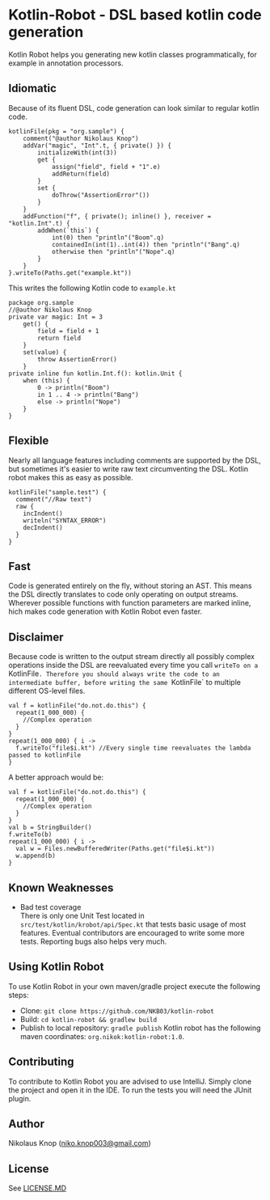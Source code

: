 # Kotlin-Robot - DSL based kotlin code generation

Kotlin Robot helps you generating new kotlin classes programmatically, for example in annotation processors.
## Idiomatic
Because of its fluent DSL, code generation can look similar to regular kotlin code. 
```
kotlinFile(pkg = "org.sample") {
    comment("@author Nikolaus Knop")
    addVar("magic", "Int".t, { private() }) {
        initializeWith(int(3))
        get {
            assign("field", field + "1".e)
            addReturn(field)
        }
        set {
            doThrow("AssertionError"())
        }
    }
    addFunction("f", { private(); inline() }, receiver = "kotlin.Int".t) {
        addWhen(`this`) {
            int(0) then "println"("Boom".q)
            containedIn(int(1)..int(4)) then "println"("Bang".q)
            otherwise then "println"("Nope".q)
        }
    }
}.writeTo(Paths.get("example.kt"))
```
This writes the following Kotlin code to `example.kt`
```
package org.sample
//@author Nikolaus Knop
private var magic: Int = 3
    get() {
        field = field + 1
        return field
    }
    set(value) {
        throw AssertionError()
    }
private inline fun kotlin.Int.f(): kotlin.Unit {
    when (this) {
        0 -> println("Boom")
        in 1 .. 4 -> println("Bang")
        else -> println("Nope")
    }
}
```

## Flexible
Nearly all language features including comments are supported by the DSL, 
but sometimes it's easier to write raw text circumventing the DSL. Kotlin robot makes this as easy as possible.

```
kotlinFile("sample.test") {
  comment("//Raw text")
  raw {
    incIndent()
    writeln("SYNTAX_ERROR")
    decIndent()
  }
}
```
## Fast
Code is generated entirely on the fly, without storing an AST. This means the DSL directly translates to code
only operating on output streams. Wherever possible functions with function parameters are marked inline, hich makes code generation
with Kotlin Robot even faster. 
## Disclaimer
Because code is written to the output stream directly all possibly complex operations inside the DSL are reevaluated every time you call
`writeTo on a `KotlinFile`. Therefore you should always write the code to an intermediate buffer, before writing the same `KotlinFile`
to multiple different OS-level files.
```
val f = kotlinFile("do.not.do.this") {
  repeat(1_000_000) {
    //Complex operation
  }
}
repeat(1_000_000) { i -> 
  f.writeTo("file$i.kt") //Every single time reevaluates the lambda passed to kotlinFile
}
```
A better approach would be:
```
val f = kotlinFile("do.not.do.this") {
  repeat(1_000_000) {
    //Complex operation
  }
}
val b = StringBuilder()
f.writeTo(b)
repeat(1_000_000) { i -> 
  val w = Files.newBufferedWriter(Paths.get("file$i.kt"))
  w.append(b)
}
```
## Known Weaknesses
- Bad test coverage  
  There is only one Unit Test located in `src/test/kotlin/krobot/api/Spec.kt` that tests basic usage of most features.
  Eventual contributors are encouraged to write some more tests.
  Reporting bugs also helps very much.

## Using Kotlin Robot
To use Kotlin Robot in your own maven/gradle project execute the following steps:
- Clone: `git clone https://github.com/NKB03/kotlin-robot`
- Build: `cd kotlin-robot && gradlew build`
- Publish to local repository: `gradle publish`
Kotlin robot has the following maven coordinates: `org.nikok:kotlin-robot:1.0`.

## Contributing
To contribute to Kotlin Robot you are advised to use IntelliJ.
Simply clone the project and open it in the IDE. To run the tests you will need the JUnit plugin.

## Author
Nikolaus Knop (niko.knop003@gmail.com)

## License
See [LICENSE.MD](LICENSE.md)
